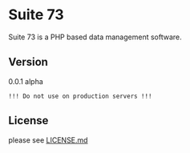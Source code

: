 Suite 73
=========

Suite 73 is a PHP based data management software.

Version
----

0.0.1 alpha

```
!!! Do not use on production servers !!!
```


License
----

please see [LICENSE.md](LICENSE.md)
